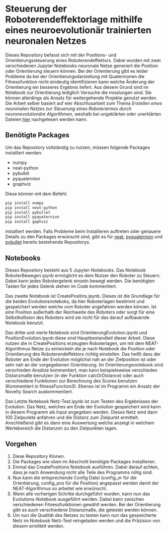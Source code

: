 # Steuerung der Roboterendeffektorlage mithilfe eines neuroevolutionär trainierten neuronalen Netzes

Dieses Repository befasst sich mit der Positions- und Orientierungssteuerung eines Roboterendeffektors. Dabei wurden mit zwei verschiedenen Jupyter Notebooks neuronale Netze generiert die Position oder Orientierung steuern können. Bei der Orientierung gibt es leider Probleme da bei der Orientierungsdarstellung mit Quaternionen die Fitnessfunktion nicht eindeutig identifizieren kann welche Änderung der Orientierung ein besseres Ergebnis liefert. Aus diesem Grund sind im Notebook zur Orientierung lediglich Versuche die misslungen sind. Sie können allerdings als Ansatz für weitergehende Projekte genutzt werden. Die Arbeit selber basiert auf eier Abschlusarbeit zum Thema *Erstellen eines neuronalen Netzes zur Steuerung eines Roboterarmes durch neuronevolutionäre Algorithmen*, weshalb bei ungeklärten oder unerklärten Dateien [hier](https://github.com/PIX3LFLUX/NeuRobotics) nachgelesen werden kann.

## Benötigte Packages 

Um das Repository vollständig zu nutzen, müssen folgende Packages installiert werden:
+ numpy
+ neat-python
+ pybullet
+ pyquaternion
+ graphviz

Diese können mit dem Befehl: 

```sh 
pip install numpy
pip install neat-python
pip install pybullet
pip install pyquaternion
pip install gaphviz
``` 

installiert werden. Falls Probleme beim Installieren auftreten oder genauere Details zu den Packages erwünscht sind, gibt es für [neat](https://github.com/CodeReclaimers/neat-python), [pyquaternion](https://github.com/KieranWynn/pyquaternion) und [pybullet](https://github.com/bulletphysics/bullet3) bereits bestehende Repositorys.

## Notebooks

Dieses Repository besteht aus 5 Jupyter-Notebooks. Das Notebook RoboterBewegen.ipynb ermöglicht es dem Nutzer den Roboter zu Steuern. Dabei kann jedes Robotergelenk einzeln bewegt werden. Die benötigten Tasten für jedes Gelenk stehen im Code kommentiert. 

Das zweite Notebook ist CreatePositins.ipynb. Dieses ist die Grundlage für die beiden Evolutionsnoteboks, da hier Roboterlagen bestimmt und gespeichert werden welche vom Roboter angefahren werden können. Ist eine Position außerhalb  der Reichweite des Roboters oder sorgt für eine Selbstkollision des Roboters wird sie nicht für das darauf aufbauende Notebook benutzt.

Das dritte und vierte Notebook sind OrientierungEvolution.ipynb und PositionEvolution.ipynb diese sind Hauptbestandteil dieser Arbeit. Diese nutzen die in CreatePositions erzeugten Roboterlagen, um mit dem NEAT-Algorithmus Netze zu entwickeln die je nach Notebook die Position oder Orientierung des Roboterendeffektors richtig einstellen. Das heißt dass der Roboter am Ende der Evolution möglichst nah an der Zielposition ist oder sehr nah an der vorgegebenen Orientierung. Im Orientierungsnotebook sind verschieden Ansätze kommentiert, man kann beispielsweise verschieden Distanzmaße benutzen (in der Funktion calcOrDistance) oder auch verschiedene Funktionen zur Berechnung des Scores benutzen (Kommentiert in fitnessFunction3). Ebenso ist im Programm ein Ansatz der Novelty Search auskommentiert. 

Das Letzte Notebook Netz-Test.ipynb ist zum Testen des Ergebnisses der Evolution. Das Netz, welches am Ende der Evolution gespeichert wird kann in diesem Programm als Input angegeben werden. Dieses Netz wird dann 100 Zielpunkte anfahren und die Distanz zum Zielpunkt ermittelt. Anschließend gibt es dann eine Auswertung welche anzeigt in welchem Wertebereich die Distanzen zu den Zielpunkten lagen.

## Vorgehen
1.	Diese Repository Klonen.
2.	Die Packages wie oben im Abschnitt benötigte Packages installieren.
3.	Einmal das CreatePositions Notebook ausführen. Dabei darauf achten, dass je nach Anwendung nicht alle Teile des Programms nötig sind.
4.	Nun kann die entsprechende Config Datei (config_or für die Orientierung, config_pos für die Position) angepasst werden damit der NEAT-Algorithmus so arbeitet wie erwünscht. 
5.	Wenn alle vorherigen Schritte durchgeführt wurden, kann nun das Evolutions-Notebook ausgeführt werden. Dabei kann zwischen verschiedenen Fitnessfunktionen gewählt werden. Bei der Orientierung gibt es auch verschiedene Distanzmaße, die getestet werden können.
7.	Um nun die Qualität des Netzes zu testen kann nun das gespeicherte Netz im Notebook Netz-Test reingeladen werden und die Präzision von diesem ermittelt werden.


